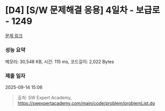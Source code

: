 # [D4] [S/W 문제해결 응용] 4일차 - 보급로 - 1249 

[문제 링크](https://swexpertacademy.com/main/code/problem/problemDetail.do?contestProbId=AV15QRX6APsCFAYD) 

### 성능 요약

메모리: 30,548 KB, 시간: 115 ms, 코드길이: 2,022 Bytes

### 제출 일자

2025-09-14 15:06



> 출처: SW Expert Academy, https://swexpertacademy.com/main/code/problem/problemList.do